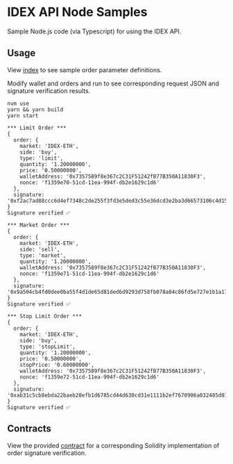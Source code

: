 # IDEX API Node Samples

Sample Node.js code (via Typescript) for using the IDEX API.

## Usage

View [index](https://github.com/idexio/idex-node/blob/master/src/index.ts) to see sample order parameter definitions.

Modify wallet and orders and run to see corresponding request JSON and signature verification results.

```
nvm use
yarn && yarn build
yarn start
```

```
*** Limit Order ***
{
  order: {
    market: 'IDEX-ETH',
    side: 'buy',
    type: 'limit',
    quantity: '1.20000000',
    price: '0.50000000',
    walletAddress: '0x7357589f8e367c2C31F51242fB77B350A11830F3',
    nonce: 'f1359e70-51cd-11ea-994f-db2e1629c1d6'
  },
  signature: '0xf2ac7ad88ccc6d4ef7348c2de255f3fd3e5ded3c55e36dcd3e2ba3d66573106c4d159a0f78038081d0a96c7b4a86a94c71e304fa338ae5e06e67272a2c0dc3261c'
}
Signature verified ✅

*** Market Order ***
{
  order: {
    market: 'IDEX-ETH',
    side: 'sell',
    type: 'market',
    quantity: '1.20000000',
    walletAddress: '0x7357589f8e367c2C31F51242fB77B350A11830F3',
    nonce: 'f1359e71-51cd-11ea-994f-db2e1629c1d6'
  },
  signature: '0x9a504cb4fd0dee0ba55f4d1de65d81ded6d9293d758fb078a04c86fd5e727e1b1a1758d614f85299450d751b620a9960de8204feddf31635eb718ae2fa087e841b'
}
Signature verified ✅

*** Stop Limit Order ***
{
  order: {
    market: 'IDEX-ETH',
    side: 'buy',
    type: 'stopLimit',
    quantity: '1.20000000',
    price: '0.50000000',
    stopPrice: '0.60000000',
    walletAddress: '0x7357589f8e367c2C31F51242fB77B350A11830F3',
    nonce: 'f1359e72-51cd-11ea-994f-db2e1629c1d6'
  },
  signature: '0xab31c5cb8ebda22baeb28efb1d6785cd44d630cd31e1111b2ef7670906a032485d0198d3f357c3b3a40ea3614c0c2f2700695fc2aedb509ae0c6b2e030d9c7101b'
}
Signature verified ✅
```

## Contracts

View the provided [contract](https://github.com/idexio/idex-node/blob/master/contracts/SignatureVerifier.sol) for a
corresponding Solidity implementation of order signature verification.
